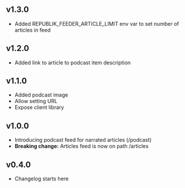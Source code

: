## v1.3.0

* Added REPUBLIK_FEEDER_ARTICLE_LIMIT env var to set number of articles in feed

## v1.2.0

* Added link to article to podcast item description

## v1.1.0

* Added podcast image
* Allow setting URL 
* Expose client library
 
## v1.0.0

* Introducing podcast feed for narrated articles (/podcast)  
* **Breaking change:** Articles feed is now on path /articles

## v0.4.0

* Changelog starts here